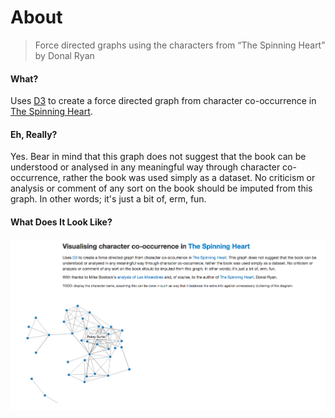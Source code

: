 About
=======================

> Force directed graphs using the characters from “The Spinning Heart” by Donal Ryan

#### What?

Uses [D3](http://nickqizhu.github.io/dc.js/) to create a force directed graph from character co-occurrence in [The Spinning Heart](http://www.lilliputpress.ie/book/144232506/donal_ryan-the_spinning_heart.html). 

#### Eh, Really?

Yes. Bear in mind that this graph does not suggest that the book can be understood or analysed in any meaningful way through character co-occurrence, rather the book was used simply as a dataset. No criticism or analysis or comment of any sort on the book should be imputed from this graph. In other words; it's just a bit of, erm, fun.	

#### What Does It Look Like?

<img src="docs/assets/images/display.png" alt="Homepage"/>
